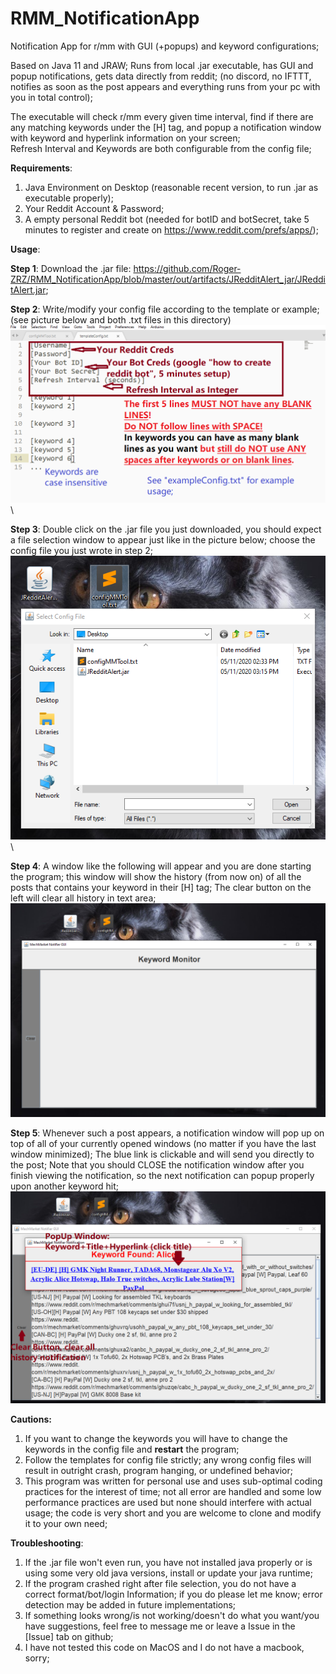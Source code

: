# RMM_NotificationApp
Notification App for r/mm with GUI (+popups) and keyword configurations; 

Based on Java 11 and JRAW; 
Runs from local .jar executable, has GUI and popup notifications, gets data directly from reddit; (no discord, no IFTTT, notifies as soon as the post appears and everything runs from your pc with you in total control);

The executable will check r/mm every given time interval, find if there are any matching keywords under the [H] tag, and popup a notification window with keyword and hyperlink information on your screen; \
Refresh Interval and Keywords are both configurable from the config file;  

<b>Requirements</b>: 
1. Java Environment on Desktop (reasonable recent version, to run .jar as executable properly); 
2. Your Reddit Account & Password; 
3. A empty personal Reddit bot (needed for botID and botSecret, take 5 minutes to register and create on https://www.reddit.com/prefs/apps/); 

<b>Usage</b>: 

<b>Step 1</b>: Download the .jar file: https://github.com/Roger-ZRZ/RMM_NotificationApp/blob/master/out/artifacts/JRedditAlert_jar/JRedditAlert.jar;

<b>Step 2</b>: Write/modify your config file according to the template or example; (see picture below and both .txt files in this directory)\
![](step0.png) \

<b>Step 3</b>: Double click on the .jar file you just downloaded, you should expect a file selection window to appear just like in the picture below; choose the config file you just wrote in step 2; \
![](step1.png) \

<b>Step 4</b>: A window like the following will appear and you are done starting the program; this window will show the history (from now on) of all the posts that contains your keyword in their [H] tag; The clear button on the left will clear all history in text area; \
![](step2.png)

<b>Step 5</b>: Whenever such a post appears, a notification window will pop up on top of all of your currently opened windows (no matter if you have the last window minimized); The blue link is clickable and will send you directly to the post; Note that you should CLOSE the notification window after you finish viewing the notification, so the next notification can popup properly upon another keyword hit; \
![](step3.png)


<b>Cautions: </b>
1. If you want to change the keywords you will have to change the keywords in the config file and <b>restart</b> the program; 
2. Follow the templates for config file strictly; any wrong config files will result in outright crash, program hanging, or undefined behavior;
3. This program was written for personal use and uses sub-optimal coding practices for the interest of time; not all error are handled and some low performance practices are used but none should interfere with actual usage; the code is very short and you are welcome to clone and modify it to your own need; 

<b>Troubleshooting</b>:
1. If the .jar file won't even run, you have not installed java properly or is using some very old java versions, install or update your java runtime; 
2. If the program crashed right after file selection, you do not have a correct format/bot/login Information; if you do please let me know; error detection may be added in future implementations; 
3. If something looks wrong/is not working/doesn't do what you want/you have suggestions, feel free to message me or leave a Issue in the [Issue] tab on github; 
4. I have not tested this code on MacOS and I do not have a macbook, sorry; 
 